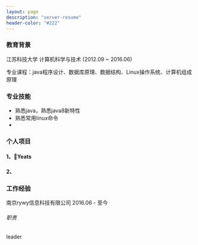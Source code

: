 ```yaml
---
layout: page
description: "server-resume"
header-color: "#222"
---
```


### 教育背景

江苏科技大学 计算机科学与技术 (2012.09 ~ 2016.06)

专业课程：java程序设计、数据库原理、数据结构、Linux操作系统、计算机组成原理

### 专业技能

- 熟悉java，熟悉java8新特性
- 熟悉常用linux命令
- 

### 个人项目

#### 1、Yeats


#### 2、


### 工作经验

南京rywy信息科技有限公司 2016.06 - 至今
###### 职责
leader



